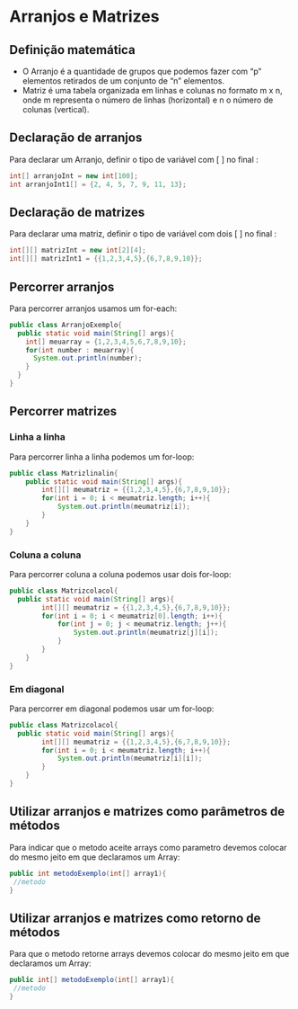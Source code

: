 # Arranjos e Matrizes
## Definição matemática
* O Arranjo é a quantidade de grupos que podemos fazer com “p” elementos retirados de um conjunto de “n” elementos. 
* Matriz é uma tabela organizada em linhas e colunas no formato m x n, onde m representa o número de linhas (horizontal) e n o número de colunas (vertical).
 
## Declaração de arranjos
Para declarar um Arranjo, definir o tipo de variável com [ ] no final :
```Java
int[] arranjoInt = new int[100];
int arranjoInt1[] = {2, 4, 5, 7, 9, 11, 13};
```

## Declaração de matrizes
Para declarar uma matriz, definir o tipo de variável com dois [ ] no final :

```Java
int[][] matrizInt = new int[2][4];
int[][] matrizInt1 = {{1,2,3,4,5},{6,7,8,9,10}};
```

## Percorrer arranjos
Para percorrer arranjos usamos um for-each:

```Java
public class ArranjoExemplo{
  public static void main(String[] args){
    int[] meuarray = {1,2,3,4,5,6,7,8,9,10};
    for(int number : meuarray){
      System.out.println(number);
    }
  }
}
```

## Percorrer matrizes

### Linha a linha
Para percorrer linha a linha podemos um for-loop:

```Java
public class Matrizlinalin{
    public static void main(String[] args){
        int[][] meumatriz = {{1,2,3,4,5},{6,7,8,9,10}};
        for(int i = 0; i < meumatriz.length; i++){
            System.out.println(meumatriz[i]);
        }
    }
}
```

### Coluna a coluna
Para percorrer coluna a coluna podemos usar dois for-loop:

```Java
public class Matrizcolacol{
  public static void main(String[] args){
        int[][] meumatriz = {{1,2,3,4,5},{6,7,8,9,10}};
        for(int i = 0; i < meumatriz[0].length; i++){
            for(int j = 0; j < meumatriz.length; j++){
                System.out.println(meumatriz[j][i]);
            }
        }
    }
}
```

### Em diagonal
Para percorrer em diagonal podemos usar um for-loop:

```Java
public class Matrizcolacol{
  public static void main(String[] args){
        int[][] meumatriz = {{1,2,3,4,5},{6,7,8,9,10}};
        for(int i = 0; i < meumatriz.length; i++){
            System.out.println(meumatriz[i][i]);
        }
    }
}
```

## Utilizar arranjos e matrizes como parâmetros de métodos
Para indicar que o metodo aceite arrays como parametro devemos colocar do mesmo jeito em que declaramos um Array:

```Java
public int metodoExemplo(int[] array1){
 //metodo
}
```

## Utilizar arranjos e matrizes como retorno de métodos
Para que o metodo retorne arrays devemos colocar do mesmo jeito em que declaramos um Array:

```Java
public int[] metodoExemplo(int[] array1){
 //metodo
}
```

